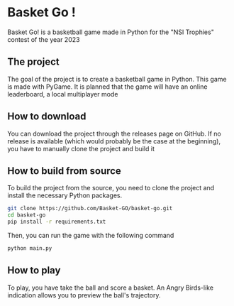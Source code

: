 # Basket Go !

Basket Go! is a basketball game made in Python for the "NSI Trophies" contest of the year 2023

## The project

The goal of the project is to create a basketball game in Python. This game is made with PyGame. It is planned that the game will have an online leaderboard, a local multiplayer mode

## How to download

You can download the project through the releases page on GitHub. If no release is available (which would probably be the case at the beginning), you have to manually clone the project and build it

## How to build from source

To build the project from the source, you need to clone the project and install the necessary Python packages.

```bash
git clone https://github.com/Basket-GO/basket-go.git
cd basket-go
pip install -r requirements.txt
```

Then, you can run the game with the following command

```bash
python main.py
```

## How to play

To play, you have take the ball and score a basket. An Angry Birds-like indication allows you to preview the ball's trajectory.
